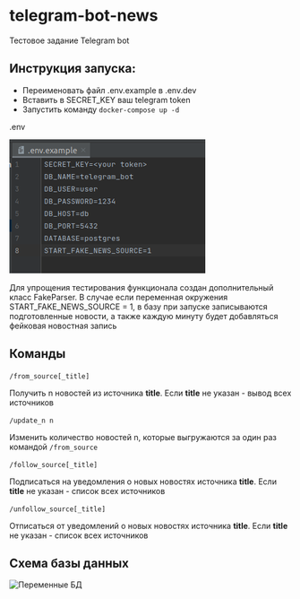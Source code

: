 # telegram-bot-news

Тестовое задание Telegram bot

## Инструкция запуска:

* Переименовать файл .env.example в .env.dev
* Вставить в SECRET_KEY ваш telegram token
* Запустить команду ```docker-compose up -d```

.env

![Переменные окружения](screenshots/env_example.png)


Для упрощения тестирования функционала создан дополнительный класс FakeParser.
В случае если переменная окружения START_FAKE_NEWS_SOURCE = 1, 
в базу при запуске записываются подготовленные новости, 
а также каждую минуту будет добавляться фейковая новостная запись


## Команды

```/from_source[_title]```

Получить n новостей из источника **title**. Если **title** не указан - вывод всех источников

```/update_n n```

Изменить количество новостей n, которые выгружаются за один раз командой ```/from_source```

```/follow_source[_title]```

Подписаться на уведомления о новых новостях источника **title**. Если **title** не указан - 
список всех источников

```/unfollow_source[_title]```

Отписаться от уведомлений о новых новостях источника **title**. Если **title** не указан - 
список всех источников  

## Схема базы данных


![Переменные БД](screenshots/db_schema.png)




